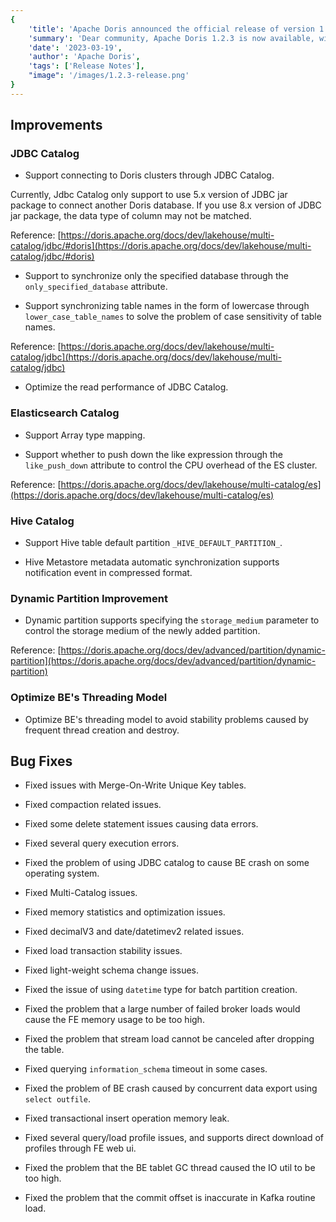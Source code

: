 ```yaml
---
{
    'title': 'Apache Doris announced the official release of version 1.2.3',
    'summary': 'Dear community, Apache Doris 1.2.3 is now available, with several enhancements and bug fixes based on 1.2.0，enabling smoother user experience.',
    'date': '2023-03-19',
    'author': 'Apache Doris',
    'tags': ['Release Notes'],
    "image": '/images/1.2.3-release.png'
}
---
```


<!--
Licensed to the Apache Software Foundation (ASF) under one
or more contributor license agreements.  See the NOTICE file
distributed with this work for additional information
regarding copyright ownership.  The ASF licenses this file
to you under the Apache License, Version 2.0 (the
"License"); you may not use this file except in compliance
with the License.  You may obtain a copy of the License at

  http://www.apache.org/licenses/LICENSE-2.0

Unless required by applicable law or agreed to in writing,
software distributed under the License is distributed on an
"AS IS" BASIS, WITHOUT WARRANTIES OR CONDITIONS OF ANY
KIND, either express or implied.  See the License for the
specific language governing permissions and limitations
under the License.
-->


## Improvements

### JDBC Catalog 

- Support connecting to Doris clusters through JDBC Catalog.

Currently, Jdbc Catalog only support to use 5.x version of JDBC jar package to connect another Doris database. If you use 8.x version of JDBC jar package, the data type of column may not be matched.

Reference: [https://doris.apache.org/docs/dev/lakehouse/multi-catalog/jdbc/#doris](https://doris.apache.org/docs/dev/lakehouse/multi-catalog/jdbc/#doris)

- Support to synchronize only the specified database through the `only_specified_database` attribute.

- Support synchronizing table names in the form of lowercase through `lower_case_table_names` to solve the problem of case sensitivity of table names.

Reference: [https://doris.apache.org/docs/dev/lakehouse/multi-catalog/jdbc](https://doris.apache.org/docs/dev/lakehouse/multi-catalog/jdbc)

- Optimize the read performance of JDBC Catalog.

### Elasticsearch Catalog

- Support Array type mapping.

- Support whether to push down the like expression through the `like_push_down` attribute to control the CPU overhead of the ES cluster.

Reference: [https://doris.apache.org/docs/dev/lakehouse/multi-catalog/es](https://doris.apache.org/docs/dev/lakehouse/multi-catalog/es)

### Hive Catalog

- Support Hive table default partition `_HIVE_DEFAULT_PARTITION_`.

- Hive Metastore metadata automatic synchronization supports notification event in compressed format.

### Dynamic Partition Improvement

- Dynamic partition supports specifying the `storage_medium` parameter to control the storage medium of the newly added partition.

Reference: [https://doris.apache.org/docs/dev/advanced/partition/dynamic-partition](https://doris.apache.org/docs/dev/advanced/partition/dynamic-partition)


### Optimize BE's Threading Model

- Optimize BE's threading model to avoid stability problems caused by frequent thread creation and destroy.

## Bug Fixes

- Fixed issues with Merge-On-Write Unique Key tables.

- Fixed compaction related issues.

- Fixed some delete statement issues causing data errors.

- Fixed several query execution errors.

- Fixed the problem of using JDBC catalog to cause BE crash on some operating system.

- Fixed Multi-Catalog issues.

- Fixed memory statistics and optimization issues.

- Fixed decimalV3 and date/datetimev2 related issues.

- Fixed load transaction stability issues.

- Fixed light-weight schema change issues.

- Fixed the issue of using `datetime` type for batch partition creation.

- Fixed the problem that a large number of failed broker loads would cause the FE memory usage to be too high.

- Fixed the problem that stream load cannot be canceled after dropping the table.

- Fixed querying `information_schema` timeout in some cases.

- Fixed the problem of BE crash caused by concurrent data export using `select outfile`.

- Fixed transactional insert operation memory leak.

- Fixed several query/load profile issues, and supports direct download of profiles through FE web ui.

- Fixed the problem that the BE tablet GC thread caused the IO util to be too high.

- Fixed the problem that the commit offset is inaccurate in Kafka routine load.

